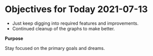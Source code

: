 # Objectives for Today 2021-07-13

- Just keep digging into required features and improvements.
- Continued cleanup of the graphs to make better.

**Purpose**

Stay focused on the primary goals and dreams.
